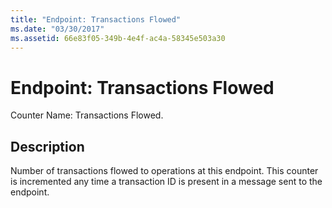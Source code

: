 ```yaml
---
title: "Endpoint: Transactions Flowed"
ms.date: "03/30/2017"
ms.assetid: 66e83f05-349b-4e4f-ac4a-58345e503a30
---
```

# Endpoint: Transactions Flowed

Counter Name: Transactions Flowed.  
  
## Description  

 Number of transactions flowed to operations at this endpoint. This counter is incremented any time a transaction ID is present in a message sent to the endpoint.
